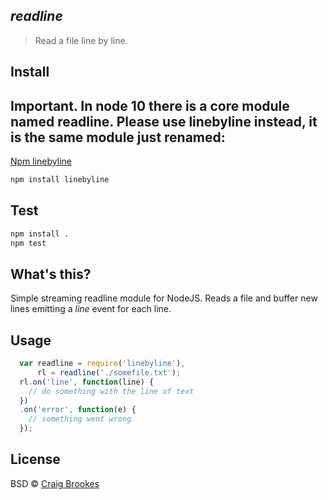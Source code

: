 ## _readline_
> Read a file line by line.

## Install

## Important. In node 10 there is a core module named readline. Please use linebyline instead, it is the same module just renamed:
[Npm linebyline](https://www.npmjs.com/package/linebyline)

```sh
npm install linebyline
```

## Test
```sh
npm install .
npm test

```


## What's this?

Simple streaming readline module for NodeJS. Reads a file and buffer new lines emitting a _line_ event for each line.

## Usage
```js
  var readline = require('linebyline'),
      rl = readline('./somefile.txt');
  rl.on('line', function(line) {
    // do something with the line of text
  })
  .on('error', function(e) {
    // something went wrong
  });
```

## License

BSD © [Craig Brookes](http://craigbrookes.com/)
